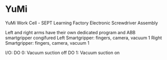 # YuMi
YuMi Work Cell - SEPT Learning Factory Electronic Screwdriver Assembly

Left and right arms have their own dedicated program and ABB smartgripper congifured
Left Smartgripper: fingers, camera, vacuum 1
Right Smartgripper: fingers, camera, vacuum 1

I/O:
DO 0: Vacuum suction off
DO 1: Vacuum suction on
